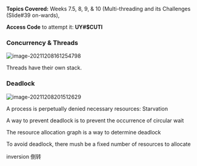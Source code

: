 **Topics Covered:** Weeks 7.5, 8, 9, & 10 (Multi-threading and its Challenges (Slide#39 on-wards),

**Access Code** to attempt it: **UY#$CUTI**



### **Concurrency & Threads**

![image-20211208161254798](https://chqwer2.github.io/img/Typora/image-20211208161254798.png)

Threads have their own stack.





### Deadlock

![image-20211208201512629](https://chqwer2.github.io/img/Typora/image-20211208201512629.png)

A process is perpetually denied necessary resources: Starvation

A way to prevent deadlock is to prevent the occurrence of circular wait

The resource allocation graph is a way to determine deadlock

To avoid deadlock, there mush be a fixed number of resources to allocate



inversion 倒转
